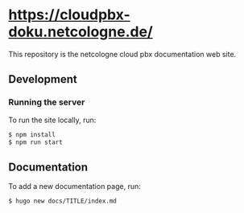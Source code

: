 https://cloudpbx-doku.netcologne.de/
=============

This repository is the netcologne cloud pbx documentation web site.


## Development

### Running the server

To run the site locally, run:

```sh
$ npm install
$ npm run start
```

## Documentation

To add a new documentation page, run:

```sh
$ hugo new docs/TITLE/index.md
```
